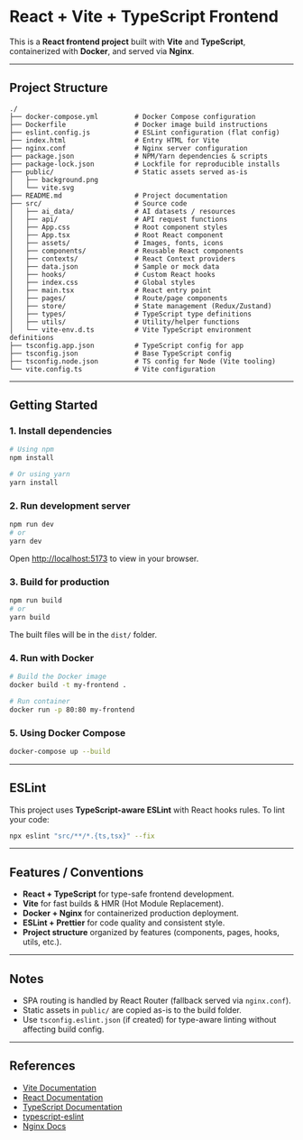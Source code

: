 # React + Vite + TypeScript Frontend

This is a **React frontend project** built with **Vite** and **TypeScript**, containerized with **Docker**, and served via **Nginx**.

---

## Project Structure

```
./
├── docker-compose.yml         # Docker Compose configuration
├── Dockerfile                 # Docker image build instructions
├── eslint.config.js           # ESLint configuration (flat config)
├── index.html                 # Entry HTML for Vite
├── nginx.conf                 # Nginx server configuration
├── package.json               # NPM/Yarn dependencies & scripts
├── package-lock.json          # Lockfile for reproducible installs
├── public/                    # Static assets served as-is
│   ├── background.png
│   └── vite.svg
├── README.md                  # Project documentation
├── src/                       # Source code
│   ├── ai_data/               # AI datasets / resources
│   ├── api/                   # API request functions
│   ├── App.css                # Root component styles
│   ├── App.tsx                # Root React component
│   ├── assets/                # Images, fonts, icons
│   ├── components/            # Reusable React components
│   ├── contexts/              # React Context providers
│   ├── data.json              # Sample or mock data
│   ├── hooks/                 # Custom React hooks
│   ├── index.css              # Global styles
│   ├── main.tsx               # React entry point
│   ├── pages/                 # Route/page components
│   ├── store/                 # State management (Redux/Zustand)
│   ├── types/                 # TypeScript type definitions
│   ├── utils/                 # Utility/helper functions
│   └── vite-env.d.ts          # Vite TypeScript environment definitions
├── tsconfig.app.json          # TypeScript config for app
├── tsconfig.json              # Base TypeScript config
├── tsconfig.node.json         # TS config for Node (Vite tooling)
└── vite.config.ts             # Vite configuration
```

---

## Getting Started

### 1. Install dependencies

```bash
# Using npm
npm install

# Or using yarn
yarn install
```

### 2. Run development server

```bash
npm run dev
# or
yarn dev
```

Open [http://localhost:5173](http://localhost:5173) to view in your browser.

### 3. Build for production

```bash
npm run build
# or
yarn build
```

The built files will be in the `dist/` folder.

### 4. Run with Docker

```bash
# Build the Docker image
docker build -t my-frontend .

# Run container
docker run -p 80:80 my-frontend
```

### 5. Using Docker Compose

```bash
docker-compose up --build
```

---

## ESLint

This project uses **TypeScript-aware ESLint** with React hooks rules.
To lint your code:

```bash
npx eslint "src/**/*.{ts,tsx}" --fix
```

---

## Features / Conventions

* **React + TypeScript** for type-safe frontend development.
* **Vite** for fast builds & HMR (Hot Module Replacement).
* **Docker + Nginx** for containerized production deployment.
* **ESLint + Prettier** for code quality and consistent style.
* **Project structure** organized by features (components, pages, hooks, utils, etc.).

---

## Notes

* SPA routing is handled by React Router (fallback served via `nginx.conf`).
* Static assets in `public/` are copied as-is to the build folder.
* Use `tsconfig.eslint.json` (if created) for type-aware linting without affecting build config.

---

## References

* [Vite Documentation](https://vitejs.dev/)
* [React Documentation](https://reactjs.org/)
* [TypeScript Documentation](https://www.typescriptlang.org/)
* [typescript-eslint](https://typescript-eslint.io/)
* [Nginx Docs](https://nginx.org/en/docs/)
